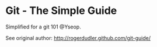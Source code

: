 # Git - The Simple Guide

Simplified for a git 101 @Yseop.

See original author:
http://rogerdudler.github.com/git-guide/
